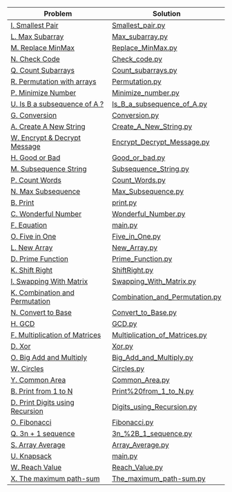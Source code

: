 | Problem                                                                                            | Solution                                                                                                                           |
|----------------------------------------------------------------------------------------------------|------------------------------------------------------------------------------------------------------------------------------------|
| [I. Smallest Pair](https://codeforces.com/group/MWSDmqGsZm/contest/219774/problem/I)               | [Smallest_pair.py](https://github.com/Mahmoud-ashraf-saadelddin/IEEE-CS-Rookies-2024/blob/main/IEEE%20FIRET%20TASK/TASK-1/smallest_pair.py)                       |
| [L. Max Subarray](https://codeforces.com/group/MWSDmqGsZm/contest/219774/problem/L)                | [Max_subarray.py](https://github.com/Mahmoud-ashraf-saadelddin/IEEE-CS-Rookies-2024/blob/main/IEEE%20FIRET%20TASK/TASK-2/Max_Subarray.py)                       |
| [M. Replace MinMax](https://codeforces.com/group/MWSDmqGsZm/contest/219774/problem/M)              | [Replace_MinMax.py](https://github.com/Mahmoud-ashraf-saadelddin/IEEE-CS-Rookies-2024/blob/main/IEEE%20FIRET%20TASK/TASK-3/Replace_MinMax.py)                   |
| [N. Check Code](https://codeforces.com/group/MWSDmqGsZm/contest/219774/problem/N)                  | [Check_code.py](https://github.com/Mahmoud-ashraf-saadelddin/IEEE-CS-Rookies-2024/blob/main/IEEE%20FIRET%20TASK/TASK-4/Check_Code.py)                             |
| [Q. Count Subarrays](https://codeforces.com/group/MWSDmqGsZm/contest/219774/problem/Q)             | [Count_subarrays.py](https://github.com/Mahmoud-ashraf-saadelddin/IEEE-CS-Rookies-2024/blob/main/IEEE%20FIRET%20TASK/TASK-6/Count_Subarrays.py)                 |
| [R. Permutation with arrays](https://codeforces.com/group/MWSDmqGsZm/contest/219774/problem/R)     | [Permutation.py](https://github.com/Mahmoud-ashraf-saadelddin/IEEE-CS-Rookies-2024/blob/main/IEEE%20FIRET%20TASK/TASK-7/permutation.py)                         |
| [P. Minimize Number](https://codeforces.com/group/MWSDmqGsZm/contest/219774/problem/P)             | [Minimize_number.py](https://github.com/Mahmoud-ashraf-saadelddin/IEEE-CS-Rookies-2024/blob/main/IEEE%20FIRET%20TASK/TASK-5/Minimize_Number.py)                   |
| [U. Is B a subsequence of A ?](https://codeforces.com/group/MWSDmqGsZm/contest/219774/problem/U)   | [Is_B_a_subsequence_of_A.py](https://github.com/Mahmoud-ashraf-saadelddin/IEEE-CS-Rookies-2024/blob/main/IEEE%20FIRET%20TASK/TASK-8/Is_B_a_subsequence_of_A.py)                           |
| [G. Conversion](https://codeforces.com/group/MWSDmqGsZm/contest/219856/problem/G)                  | [Conversion.py](https://github.com/Mahmoud-ashraf-saadelddin/IEEE-CS-Rookies-2024/blob/main/IEEEE%20SECOND%20TASK/Conversion/Conversion.py)                             |
| [A. Create A New String](https://codeforces.com/group/MWSDmqGsZm/contest/219856/problem/A)         | [Create_A_New_String.py](https://github.com/Mahmoud-ashraf-saadelddin/IEEE-CS-Rookies-2024/blob/main/IEEEE%20SECOND%20TASK/Create%20A%20New%20String/Create_A_New_String.py)               |
| [W. Encrypt & Decrypt Message](https://codeforces.com/group/MWSDmqGsZm/contest/219856/problem/W)   | [Encrypt_Decrypt_Message.py](https://github.com/Mahmoud-ashraf-saadelddin/IEEE-CS-Rookies-2024/blob/main/IEEEE%20SECOND%20TASK/Encrypt%20%26%20Decrypt%20Message/Encrypt_Decrypt_Message.py)                   |
| [H. Good or Bad](https://codeforces.com/group/MWSDmqGsZm/contest/219856/problem/H)                 | [Good_or_bad.py](https://github.com/Mahmoud-ashraf-saadelddin/IEEE-CS-Rookies-2024/blob/main/IEEEE%20SECOND%20TASK/Good%20or%20Bad/Good_or_Bad.py)                           |
| [M. Subsequence String](https://codeforces.com/group/MWSDmqGsZm/contest/219856/problem/M)          | [Subsequence_String.py](https://github.com/Mahmoud-ashraf-saadelddin/IEEE-CS-Rookies-2024/blob/main/IEEEE%20SECOND%20TASK/Subsequence%20String/Subsequence_String.py)             |
| [P. Count Words](https://codeforces.com/group/MWSDmqGsZm/contest/219856/problem/P)                 | [Count_Words.py](https://github.com/Mahmoud-ashraf-saadelddin/IEEE-CS-Rookies-2024/blob/main/IEEEE%20SECOND%20TASK/Count%20Words/Count_Words.py)                         |
| [N. Max Subsequence](https://codeforces.com/group/MWSDmqGsZm/contest/219856/problem/N)             | [Max_Subsequence.py](https://github.com/Mahmoud-ashraf-saadelddin/IEEE-CS-Rookies-2024/blob/main/IEEEE%20SECOND%20TASK/Max%20Subsequence/Max_Subsequence.py)                                 |
| [B. Print](https://codeforces.com/group/MWSDmqGsZm/contest/223205/problem/B)                       | [print.py](https://github.com/Mahmoud-ashraf-saadelddin/IEEE-CS-Rookies-2024/blob/main/IEEE%203rd%20TASK/print/print.py)                                   |
| [C. Wonderful Number](https://codeforces.com/group/MWSDmqGsZm/contest/223205/problem/C)            | [Wonderful_Number.py](https://github.com/Mahmoud-ashraf-saadelddin/IEEE-CS-Rookies-2024/blob/main/IEEE%203rd%20TASK/Wonderful%20Number/Wonderful_Number.py)             |
| [F. Equation](https://codeforces.com/group/MWSDmqGsZm/contest/223205/problem/F)                    | [main.py](https://github.com/Mahmoud-ashraf-saadelddin/IEEE-CS-Rookies-2024/blob/main/IEEE%203rd%20TASK/Equation/main.py)                               |
| [O. Five in One](https://codeforces.com/group/MWSDmqGsZm/contest/223205/problem/O)                 | [Five_in_One.py](https://github.com/Mahmoud-ashraf-saadelddin/IEEE-CS-Rookies-2024/blob/main/IEEE%203rd%20TASK/Five%20in%20One/Five_in_One.py)                             |
| [L. New Array](https://codeforces.com/group/MWSDmqGsZm/contest/223205/problem/L)                   | [New_Array.py](https://github.com/Mahmoud-ashraf-saadelddin/IEEE-CS-Rookies-2024/blob/main/IEEE%203rd%20TASK/New%20Array/New_Array.py)                               |
| [D. Prime Function](https://codeforces.com/group/MWSDmqGsZm/contest/223205/problem/D)              | [Prime_Function.py](https://github.com/Mahmoud-ashraf-saadelddin/IEEE-CS-Rookies-2024/blob/main/IEEE%203rd%20TASK/Prime%20Function/Prime_Function.py)                       |
| [K. Shift Right](https://codeforces.com/group/MWSDmqGsZm/contest/223205/problem/K)                 | [ShiftRight.py](https://github.com/Mahmoud-ashraf-saadelddin/IEEE-CS-Rookies-2024/blob/main/IEEE%203rd%20TASK/Shift%20Right/ShiftRight.py)                         |
| [I. Swapping With Matrix](https://codeforces.com/group/MWSDmqGsZm/contest/223205/problem/I)        | [Swapping_With_Matrix.py](https://github.com/Mahmoud-ashraf-saadelddin/IEEE-CS-Rookies-2024/blob/main/IEEE%203rd%20TASK/Swapping%20With%20Matrix/Swapping_With_Matrix.py)                 |
| [K. Combination and Permutation](https://codeforces.com/group/MWSDmqGsZm/contest/223338/problem/K) | [Combination_and_Permutation.py](https://github.com/Mahmoud-ashraf-saadelddin/IEEE-CS-Rookies-2024/blob/main/task_4/Combination%20and%20Permutation/Combination_and_Permutation/Combination_and_Permutation.py)                               |
| [N. Convert to Base](https://codeforces.com/group/MWSDmqGsZm/contest/223338/problem/N)             | [Convert_to_Base.py](https://github.com/Mahmoud-ashraf-saadelddin/IEEE-CS-Rookies-2024/blob/main/task_4/Convert%20to%20Base/pythonProject2/Convert_to_Base.py)                       |
| [H. GCD](https://codeforces.com/group/MWSDmqGsZm/contest/223338/problem/H)                         | [GCD.py](https://github.com/Mahmoud-ashraf-saadelddin/IEEE-CS-Rookies-2024/blob/main/task_4/GCD/GCD/GCD.py)                                         |
| [F. Multiplication of Matrices](https://codeforces.com/group/MWSDmqGsZm/contest/223338/problem/F)  | [Multiplication_of_Matrices.py](https://github.com/Mahmoud-ashraf-saadelddin/IEEE-CS-Rookies-2024/blob/main/task_4/Multiplication%20of%20Matrices/Multiplication_of_Matrices/Multiplication_of_Matrices.py) |
| [D. Xor](https://codeforces.com/group/MWSDmqGsZm/contest/223338/problem/D)                         | [Xor.py](https://github.com/Mahmoud-ashraf-saadelddin/IEEE-CS-Rookies-2024/blob/main/task_4/Xor/Xor.py)                                         |
| [O. Big Add and Multiply](https://codeforces.com/group/MWSDmqGsZm/contest/223338/problem/O)        | [Big_Add_and_Multiply.py](https://github.com/Mahmoud-ashraf-saadelddin/IEEE-CS-Rookies-2024/blob/main/task_4/Big%20Add%20and%20Multiply/pythonProject/Big_Add_and_Multiply.py)                     |
| [W. Circles](https://codeforces.com/group/MWSDmqGsZm/contest/223338/problem/W)                     | [Circles.py](https://github.com/Mahmoud-ashraf-saadelddin/IEEE-CS-Rookies-2024/blob/main/task_4/Circles/Circles/Circles.py)                                 |
| [Y. Common Area](https://codeforces.com/group/MWSDmqGsZm/contest/223338/problem/Y)                 | [Common_Area.py](https://github.com/Mahmoud-ashraf-saadelddin/IEEE-CS-Rookies-2024/blob/main/task_4/Common%20Area/Common%20Area/Common_Area.py)                             |
| [B. Print from 1 to N](https://codeforces.com/group/MWSDmqGsZm/contest/223339/problem/B)            | [Print%20from_1_to_N.py](https://github.com/Mahmoud-ashraf-saadelddin/IEEE-CS-Rookies-2024/blob/main/task-5/Print%20from%201%20to%20N/Print%20from_1_to_N/Print%20from_1_to_N.py)   |
| [D. Print Digits using Recursion](https://codeforces.com/group/MWSDmqGsZm/contest/223339/problem/D) | [Digits_using_Recursion.py](https://github.com/Mahmoud-ashraf-saadelddin/IEEE-CS-Rookies-2024/blob/main/task-5/Print%20Digits%20using%20Recursion/Print_Digits_using_Recursion/Print_Digits_using_Recursion.py)   |
| [O. Fibonacci](https://codeforces.com/group/MWSDmqGsZm/contest/223339/problem/O)                    | [Fibonacci.py](https://github.com/Mahmoud-ashraf-saadelddin/IEEE-CS-Rookies-2024/blob/main/task-5/Fibonacci/Fibonacci/Fibonacci.py)       |
| [Q. 3n + 1 sequence](https://codeforces.com/group/MWSDmqGsZm/contest/223339/problem/Q)              | [3n_%2B_1_sequence.py](https://github.com/Mahmoud-ashraf-saadelddin/IEEE-CS-Rookies-2024/blob/main/task-5/3n%20%2B%201%20sequence/3n_%2B_1_sequence/3n_%2B_1_sequence.py)     |
| [S. Array Average](https://codeforces.com/group/MWSDmqGsZm/contest/223339/problem/S)                | [Array_Average.py](https://github.com/Mahmoud-ashraf-saadelddin/IEEE-CS-Rookies-2024/blob/main/task-5/Array%20Average/Array_Average/Array_Average.py) |
| [U. Knapsack](https://codeforces.com/group/MWSDmqGsZm/contest/223339/problem/U)                     | [main.py](https://github.com/Mahmoud-ashraf-saadelddin/IEEE-CS-Rookies-2024/blob/main/task-5/Knapsack/Knapsack/main.py)         |
| [W. Reach Value](https://codeforces.com/group/MWSDmqGsZm/contest/223339/problem/W)                  | [Reach_Value.py](https://github.com/Mahmoud-ashraf-saadelddin/IEEE-CS-Rookies-2024/blob/main/task-5/Reach%20Value/Reach_Value/Reach_Value.py)     |
| [X. The maximum path-sum](https://codeforces.com/group/MWSDmqGsZm/contest/223339/problem/X)         | [The_maximum_path-sum.py](https://github.com/Mahmoud-ashraf-saadelddin/IEEE-CS-Rookies-2024/blob/main/task-5/The_maximum_path-sum/The_maximum_path-sum/The_maximum_path-sum.py)   |

